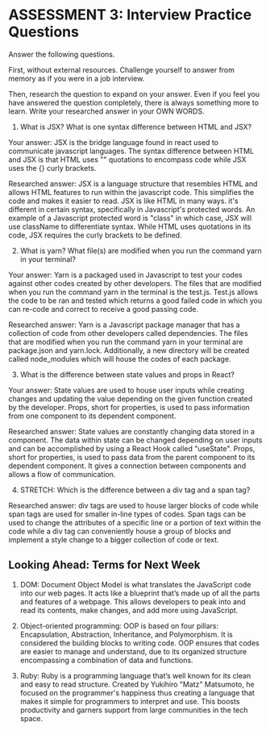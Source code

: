 # ASSESSMENT 3: Interview Practice Questions

Answer the following questions.

First, without external resources. Challenge yourself to answer from memory as if you were in a job interview.

Then, research the question to expand on your answer. Even if you feel you have answered the question completely, there is always something more to learn. Write your researched answer in your OWN WORDS.

1. What is JSX? What is one syntax difference between HTML and JSX?

Your answer: JSX is the bridge language found in react used to communicate javascript languages. The syntax difference between HTML and JSX is that HTML uses "" quotations to encompass code while JSX uses the {} curly brackets. 

Researched answer: JSX is a language structure that resembles HTML and allows HTML features to run within the javascript code. This simplifies the code and makes it easier to read. JSX is like HTML in many ways. it's different in certain syntax, specifically in Javascript's protected words. An example of a Javascript protected word is "class" in which case, JSX will use className to differentiate syntax. While HTML uses quotations in its code, JSX requires the curly brackets to be defined. 

2. What is yarn? What file(s) are modified when you run the command yarn in your terminal?

Your answer: Yarn is a packaged used in Javascript to test your codes against other codes created by other developers. The files that are modified when you run the command yarn in the terminal is the test.js. Test.js allows the code to be ran and tested which returns a good failed code in which you can re-code and correct to receive a good passing code. 

Researched answer: Yarn is a Javascript package manager that has a collection of code from other developers called dependencies. The files that are modified when you run the command yarn in your terminal are package.json and yarn.lock. Additionally, a new directory will be created called node_modules which will house the codes of each package.

3. What is the difference between state values and props in React?

Your answer: State values are used to house user inputs while creating changes and updating the value depending on the given function created by the developer. Props, short for properties, is used to pass information from one component to its dependent component. 

Researched answer: State values are constantly changing data stored in a component. The data within state can be changed depending on user inputs and can be accomplished by using a React Hook called "useState". Props, short for properties, is used to pass data from the parent component to its dependent component. It gives a connection between components and allows a flow of communication. 

4. STRETCH: Which is the difference between a div tag and a span tag?

Researched answer: div tags are used to house larger blocks of code while span tags are used for smaller in-line types of codes. Span tags can be used to change the attributes of a specific line or a portion of text within the code while a div tag can conveniently house a group of blocks and implement a style change to a bigger collection of code or text.

## Looking Ahead: Terms for Next Week

1. DOM: Document Object Model is what translates the JavaScript code into our web pages. It acts like a blueprint that’s made up of all the parts and features of a webpage. This allows developers to peak into and read its contents, make changes, and add more using JavaScript. 

2. Object-oriented programming: OOP is based on four pillars: Encapsulation, Abstraction, Inheritance, and Polymorphism. It is considered the building blocks to writing code. OOP ensures that codes are easier to manage and understand, due to its organized structure encompassing a combination of data and functions.

3. Ruby: Ruby is a programming language that’s well known for its clean and easy to read structure. Created by Yukihiro "Matz" Matsumoto, he focused on the programmer's happiness thus creating a language that makes it simple for programmers to interpret and use. This boosts productivity and garners support from large communities in the tech space.
